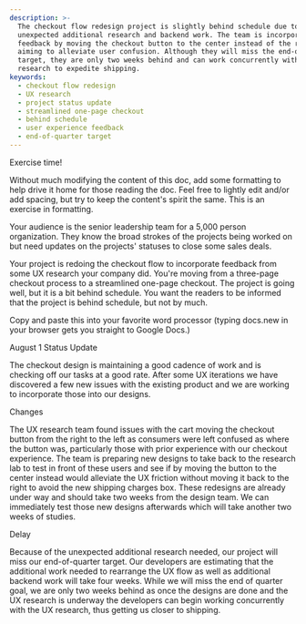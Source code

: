 ```yaml
---
description: >-
  The checkout flow redesign project is slightly behind schedule due to
  unexpected additional research and backend work. The team is incorporating UX
  feedback by moving the checkout button to the center instead of the right,
  aiming to alleviate user confusion. Although they will miss the end-of-quarter
  target, they are only two weeks behind and can work concurrently with UX
  research to expedite shipping.
keywords:
  - checkout flow redesign
  - UX research
  - project status update
  - streamlined one-page checkout
  - behind schedule
  - user experience feedback
  - end-of-quarter target
---
```


Exercise time!

Without much modifying the content of this doc, add some formatting to help drive it home for those reading the doc. Feel free to lightly edit and/or add spacing, but try to keep the content's spirit the same. This is an exercise in formatting.

Your audience is the senior leadership team for a 5,000 person organization. They know the broad strokes of the projects being worked on but need updates on the projects' statuses to close some sales deals.

Your project is redoing the checkout flow to incorporate feedback from some UX research your company did. You're moving from a three-page checkout process to a streamlined one-page checkout. The project is going well, but it is a bit behind schedule. You want the readers to be informed that the project is behind schedule, but not by much.

Copy and paste this into your favorite word processor (typing docs.new in your browser gets you straight to Google Docs.)

August 1 Status Update

The checkout design is maintaining a good cadence of work and is checking off our tasks at a good rate. After some UX iterations we have discovered a few new issues with the existing product and we are working to incorporate those into our designs.

Changes

The UX research team found issues with the cart moving the checkout button from the right to the left as consumers were left confused as where the button was, particularly those with prior experience with our checkout experience. The team is preparing new designs to take back to the research lab to test in front of these users and see if by moving the button to the center instead would alleviate the UX friction without moving it back to the right to avoid the new shipping charges box. These redesigns are already under way and should take two weeks from the design team. We can immediately test those new designs afterwards which will take another two weeks of studies.

Delay

Because of the unexpected additional research needed, our project will miss our end-of-quarter target. Our developers are estimating that the additional work needed to rearrange the UX flow as well as additional backend work will take four weeks. While we will miss the end of quarter goal, we are only two weeks behind as once the designs are done and the UX research is underway the developers can begin working concurrently with the UX research, thus getting us closer to shipping.
